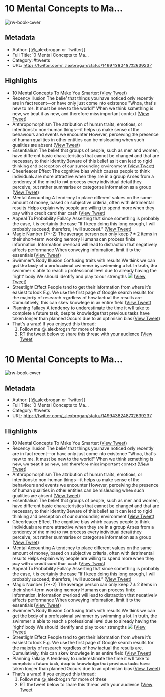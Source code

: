 # 10 Mental Concepts to Ma...

![rw-book-cover](https://pbs.twimg.com/profile_images/1690197015509262337/RfMaVqKI.jpg)

## Metadata
- Author: [[@_alexbrogan on Twitter]]
- Full Title: 10 Mental Concepts to Ma...
- Category: #tweets
- URL: https://twitter.com/_alexbrogan/status/1499438248732639237

## Highlights
- 10 Mental Concepts To Make You Smarter: ([View Tweet](https://twitter.com/_alexbrogan/status/1499438248732639237))
- Recency Illusion
  The belief that things you have noticed only recently are in fact recent—or have only just come into existence 
  "Whoa, that's new to me. It must be new to the world!"
  When we think something is new, we treat it as new, and therefore miss important context ([View Tweet](https://twitter.com/_alexbrogan/status/1499438256240353285))
- Anthropomorphism
  The attribution of human traits, emotions, or intentions to non-human things—it helps us make sense of the behaviours and events we encounter
  However, perceiving the presence of human qualities in other entities can be misleading when such qualities are absent ([View Tweet](https://twitter.com/_alexbrogan/status/1499438258685714448))
- Essentialism
  The belief that groups of people, such as men and women, have different basic characteristics that cannot be changed and that are necessary to their identity
  Beware of this belief as it can lead to rigid thinking and perception of our surrounding environment ([View Tweet](https://twitter.com/_alexbrogan/status/1499438261034442759))
- Cheerleader Effect
  The cognitive bias which causes people to think individuals are more attractive when they are in a group
  Arises from a tendency of the mind to not process every individual detail they perceive, but rather summarise or categorise information as a group ([View Tweet](https://twitter.com/_alexbrogan/status/1499438263295258626))
- Mental Accounting
  A tendency to place different values on the same amount of money, based on subjective criteria, often with detrimental results
  Helps explain why people are willing to spend more when they pay with a credit card than cash ([View Tweet](https://twitter.com/_alexbrogan/status/1499438266004692995))
- Appeal To Probability Fallacy
  Asserting that since something is probably the case, it is certainly the case
  “If I keep doing this long enough, I will probably succeed; therefore, I will succeed.” ([View Tweet](https://twitter.com/_alexbrogan/status/1499438268286447621))
- Magic Number (7+-2)
  The average person can only keep 7 ± 2 items in their short-term working memory
  Humans can process finite information. Information overload will lead to distraction that negatively affects performance 
  When conveying information, limit it to the essentials ([View Tweet](https://twitter.com/_alexbrogan/status/1499438270576484353))
- Swimmer's Body Illusion
  Confusing traits with results
  We think we can get the body of a professional swimmer by swimming a lot.
  In truth, the swimmer is able to reach a professional level due to already having the ‘right’ body
  We should identify and play to our strengths 
  ![](https://pbs.twimg.com/media/FM8TK34WQAA157c.png) ([View Tweet](https://twitter.com/_alexbrogan/status/1499438289924800523))
- Streetlight Effect
  People tend to get their information from where it’s easiest to look
  E.g. We use the first page of Google search results for the majority of research regrdless of how factual the results are. Cumulatively, this can skew knowlege in an entire field ([View Tweet](https://twitter.com/_alexbrogan/status/1499438292500156421))
- Planning Fallacy
  A tendency to underestimate the time it will take to complete a future task, despite knowledge that previous tasks have taken longer than planned
  Occurs due to an optimisim bias ([View Tweet](https://twitter.com/_alexbrogan/status/1499438295650127874))
- That's a wrap!
  If you enjoyed this thread:
  1. Follow me @_alexbrogan for more of these
  2. RT the tweet below to share this thread with your audience ([View Tweet](https://twitter.com/_alexbrogan/status/1499438297667543048))
# 10 Mental Concepts to Ma...

![rw-book-cover](https://pbs.twimg.com/profile_images/1690197015509262337/RfMaVqKI.jpg)

## Metadata
- Author: [[@_alexbrogan on Twitter]]
- Full Title: 10 Mental Concepts to Ma...
- Category: #tweets
- URL: https://twitter.com/_alexbrogan/status/1499438248732639237

## Highlights
- 10 Mental Concepts To Make You Smarter: ([View Tweet](https://twitter.com/_alexbrogan/status/1499438248732639237))
- Recency Illusion
  The belief that things you have noticed only recently are in fact recent—or have only just come into existence 
  "Whoa, that's new to me. It must be new to the world!"
  When we think something is new, we treat it as new, and therefore miss important context ([View Tweet](https://twitter.com/_alexbrogan/status/1499438256240353285))
- Anthropomorphism
  The attribution of human traits, emotions, or intentions to non-human things—it helps us make sense of the behaviours and events we encounter
  However, perceiving the presence of human qualities in other entities can be misleading when such qualities are absent ([View Tweet](https://twitter.com/_alexbrogan/status/1499438258685714448))
- Essentialism
  The belief that groups of people, such as men and women, have different basic characteristics that cannot be changed and that are necessary to their identity
  Beware of this belief as it can lead to rigid thinking and perception of our surrounding environment ([View Tweet](https://twitter.com/_alexbrogan/status/1499438261034442759))
- Cheerleader Effect
  The cognitive bias which causes people to think individuals are more attractive when they are in a group
  Arises from a tendency of the mind to not process every individual detail they perceive, but rather summarise or categorise information as a group ([View Tweet](https://twitter.com/_alexbrogan/status/1499438263295258626))
- Mental Accounting
  A tendency to place different values on the same amount of money, based on subjective criteria, often with detrimental results
  Helps explain why people are willing to spend more when they pay with a credit card than cash ([View Tweet](https://twitter.com/_alexbrogan/status/1499438266004692995))
- Appeal To Probability Fallacy
  Asserting that since something is probably the case, it is certainly the case
  “If I keep doing this long enough, I will probably succeed; therefore, I will succeed.” ([View Tweet](https://twitter.com/_alexbrogan/status/1499438268286447621))
- Magic Number (7+-2)
  The average person can only keep 7 ± 2 items in their short-term working memory
  Humans can process finite information. Information overload will lead to distraction that negatively affects performance 
  When conveying information, limit it to the essentials ([View Tweet](https://twitter.com/_alexbrogan/status/1499438270576484353))
- Swimmer's Body Illusion
  Confusing traits with results
  We think we can get the body of a professional swimmer by swimming a lot.
  In truth, the swimmer is able to reach a professional level due to already having the ‘right’ body
  We should identify and play to our strengths 
  ![](https://pbs.twimg.com/media/FM8TK34WQAA157c.png) ([View Tweet](https://twitter.com/_alexbrogan/status/1499438289924800523))
- Streetlight Effect
  People tend to get their information from where it’s easiest to look
  E.g. We use the first page of Google search results for the majority of research regrdless of how factual the results are. Cumulatively, this can skew knowlege in an entire field ([View Tweet](https://twitter.com/_alexbrogan/status/1499438292500156421))
- Planning Fallacy
  A tendency to underestimate the time it will take to complete a future task, despite knowledge that previous tasks have taken longer than planned
  Occurs due to an optimisim bias ([View Tweet](https://twitter.com/_alexbrogan/status/1499438295650127874))
- That's a wrap!
  If you enjoyed this thread:
  1. Follow me @_alexbrogan for more of these
  2. RT the tweet below to share this thread with your audience ([View Tweet](https://twitter.com/_alexbrogan/status/1499438297667543048))
